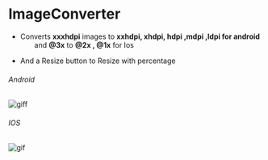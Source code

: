 # ImageConverter

- Converts **xxxhdpi** images to **xxhdpi, xhdpi, hdpi ,mdpi ,ldpi  for android**<br>
&nbsp;&nbsp;&nbsp;&nbsp;&nbsp;&nbsp; and **@3x** to **@2x , @1x** for Ios<br>

- And a Resize button to Resize with percentage<br>

###### Android<br>
![giff](https://user-images.githubusercontent.com/29523816/38813460-a4efa29c-4197-11e8-9123-c463a99f0c68.gif)<br>
###### IOS<br>
![gif](https://user-images.githubusercontent.com/29523816/38813763-84a38692-4198-11e8-96b2-fde4691bae2b.gif)



